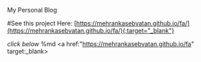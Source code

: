 My Personal Blog

#See this project Here:
[https://mehrankasebvatan.github.io/fa/](https://mehrankasebvatan.github.io/fa/){:target="_blank"}


*click below*
%md <a href:"https://mehrankasebvatan.github.io/fa" target:_blank>
